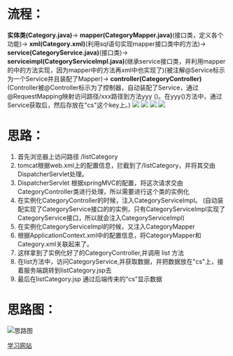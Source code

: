 
# 流程：
**实体类(Category.java)**->
**mapper(CategoryMapper.java)**(接口类，定义各个功能)->
**xml(Category.xml)**(利用sql语句实现mapper接口类中的方法)->
**service(CategoryService.java)**(接口类)->
**serviceimpl(CategoryServiceImpl.java)**(继承service接口类，并利用mapper的中的方法实现，因为mapper中的方法再xml中也实现了)(被注解@Service标示为一个Service并且装配了Mapper)->
**controller(CategoryController)**(Controller被@Controller标示为了控制器，自动装配了Service，通过@RequestMapping映射访问路径/xxx路径到方法yyy ()。在yyy()方法中，通过Service获取后，然后存放在"cs"这个key上。)
![](/项目结构图1.png)
![](/项目结构图2.png)
![](/listCategory.png)
![](/listProduct.png)
# 思路：
1. 首先浏览器上访问路径 /listCategory
2. tomcat根据web.xml上的配置信息，拦截到了/listCategory，并将其交由DispatcherServlet处理。
3. DispatcherServlet 根据springMVC的配置，将这次请求交由CategoryController类进行处理，所以需要进行这个类的实例化
4. 在实例化CategoryController的时候，注入CategoryServiceImpl。 (自动装配实现了CategoryService接口的的实例，只有CategoryServiceImpl实现了CategoryService接口，所以就会注入CategoryServiceImpl)
5. 在实例化CategoryServiceImpl的时候，又注入CategoryMapper
6. 根据ApplicationContext.xml中的配置信息，将CategoryMapper和Category.xml关联起来了。
7. 这样拿到了实例化好了的CategoryController,并调用 list 方法
8. 在list方法中，访问CategoryService,并获取数据，并把数据放在"cs"上，接着服务端跳转到listCategory.jsp去
9. 最后在listCategory.jsp 通过后端传来的“cs”显示数据


# 思路图：
![思路图](https://stepimagewm.how2j.cn/4518.png)


[学习网站](https://how2j.cn/)